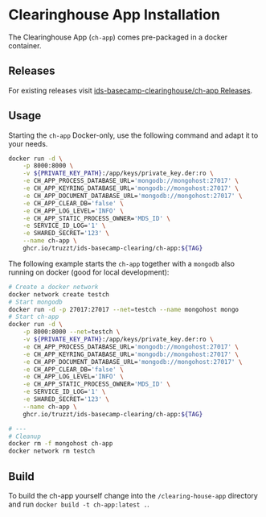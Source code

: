 # Clearinghouse App Installation

The Clearinghouse App (`ch-app`) comes pre-packaged in a docker container.

## Releases

For existing releases visit [ids-basecamp-clearinghouse/ch-app Releases](https://github.com/truzzt/ids-basecamp-clearinghouse/pkgs/container/ids-basecamp-clearing/ch-app).

## Usage

Starting the `ch-app` Docker-only, use the following command and adapt it to your needs. 

```sh
docker run -d \
    -p 8000:8000 \
    -v ${PRIVATE_KEY_PATH}:/app/keys/private_key.der:ro \
    -e CH_APP_PROCESS_DATABASE_URL='mongodb://mongohost:27017' \
    -e CH_APP_KEYRING_DATABASE_URL='mongodb://mongohost:27017' \
    -e CH_APP_DOCUMENT_DATABASE_URL='mongodb://mongohost:27017' \
    -e CH_APP_CLEAR_DB='false' \
    -e CH_APP_LOG_LEVEL='INFO' \
    -e CH_APP_STATIC_PROCESS_OWNER='MDS_ID' \
    -e SERVICE_ID_LOG='1' \
    -e SHARED_SECRET='123' \
    --name ch-app \
    ghcr.io/truzzt/ids-basecamp-clearing/ch-app:${TAG}
```

The following example starts the `ch-app` together with a `mongodb` also running on docker (good for local development):

```sh
# Create a docker network
docker network create testch
# Start mongodb
docker run -d -p 27017:27017 --net=testch --name mongohost mongo
# Start ch-app
docker run -d \
    -p 8000:8000 --net=testch \
    -v ${PRIVATE_KEY_PATH}:/app/keys/private_key.der:ro \
    -e CH_APP_PROCESS_DATABASE_URL='mongodb://mongohost:27017' \
    -e CH_APP_KEYRING_DATABASE_URL='mongodb://mongohost:27017' \
    -e CH_APP_DOCUMENT_DATABASE_URL='mongodb://mongohost:27017' \
    -e CH_APP_CLEAR_DB='false' \
    -e CH_APP_LOG_LEVEL='INFO' \
    -e CH_APP_STATIC_PROCESS_OWNER='MDS_ID' \
    -e SERVICE_ID_LOG='1' \
    -e SHARED_SECRET='123' \
    --name ch-app \
    ghcr.io/truzzt/ids-basecamp-clearing/ch-app:${TAG}

# ---
# Cleanup
docker rm -f mongohost ch-app
docker network rm testch
```

## Build

To build the ch-app yourself change into the `/clearing-house-app` directory and run `docker build -t ch-app:latest .`. 

